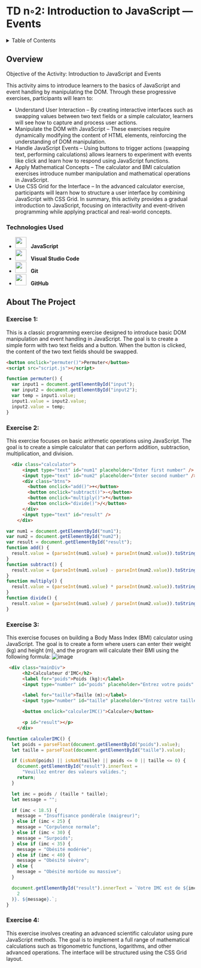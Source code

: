 # TD n◦2: Introduction to JavaScript — Events
<details>
  <summary>Table of Contents</summary>
  <ol>
    <li>
      <a href="#about-the-project">Overview</a>
      <ul>
        <li><a href="#built-with">Technologies Used</a></li>
      </ul>
    </li>
    <li>
      <a href="#about-the-project">About The TP</a>
      <ul>
        <li><a href="#built-with">Exercise 1 </a></li>
        <li><a href="#built-with">Exercise 2 </a></li>
        <li><a href="#built-with">Exercise 3 </a></li>
        <li><a href="#built-with">Exercise 4 </a></li>
      </ul>
    </li>
    <li>
      <a href="#getting-started">Implementation</a>
      <ul>
        <li><a href="#prerequisites">Screenshots</a></li>
      </ul>
    </li>
  </ol>
</details>


## Overview
Objective of the Activity: Introduction to JavaScript and Events

This activity aims to introduce learners to the basics of JavaScript and event handling by manipulating the DOM. Through these progressive exercises, participants will learn to:

- Understand User Interaction – By creating interactive interfaces such as swapping values between two text fields or a simple calculator, learners will see how to capture and process user actions.
- Manipulate the DOM with JavaScript – These exercises require dynamically modifying the content of HTML elements, reinforcing the understanding of DOM manipulation.
- Handle JavaScript Events – Using buttons to trigger actions (swapping text, performing calculations) allows learners to experiment with events like click and learn how to respond using JavaScript functions.
- Apply Mathematical Concepts – The calculator and BMI calculation exercises introduce number manipulation and mathematical operations in JavaScript.
- Use CSS Grid for the Interface – In the advanced calculator exercise, participants will learn how to structure a user interface by combining JavaScript with CSS Grid.
In summary, this activity provides a gradual introduction to JavaScript, focusing on interactivity and event-driven programming while applying practical and real-world concepts.
### Technologies Used
 - <img src="https://upload.wikimedia.org/wikipedia/commons/6/6a/JavaScript-logo.png" width="30" height="30"/>   **JavaScript**
 - <img src="https://upload.wikimedia.org/wikipedia/commons/9/9a/Visual_Studio_Code_1.35_icon.svg" width="30" height="30"/>   **Visual Studio Code**
 - <img src="https://git-scm.com/images/logos/downloads/Git-Icon-1788C.png" width="30" height="30"/> &nbsp;&nbsp;**Git**
 - <img src="https://github.githubassets.com/images/modules/logos_page/GitHub-Mark.png" width="30" height="30"/> &nbsp;&nbsp;**GitHub**
## About The Project
### Exercise 1:
This is a classic programming exercise designed to introduce basic DOM manipulation and event handling in JavaScript. The goal is to create a simple form with two text fields and a button. When the button is clicked, the content of the two text fields should be swapped.
```html
<button onclick="permuter()">Permuter</button>
<script src="script.js"></script>
```
```javascript
function permuter() {
  var input1 = document.getElementById("input");
  var input2 = document.getElementById("input2");
  var temp = input1.value;
  input1.value = input2.value;
  input2.value = temp;
}
```

### Exercise 2:
This exercise focuses on basic arithmetic operations using JavaScript. The goal is to create a simple calculator that can perform addition, subtraction, multiplication, and division.
```html
  <div class="calculator">
      <input type="text" id="num1" placeholder="Enter first number" />
      <input type="text" id="num2" placeholder="Enter second number" />
      <div class="btns">
        <button onclick="add()">+</button>
        <button onclick="subtract()">-</button>
        <button onclick="multiply()">*</button>
        <button onclick="divide()">/</button>
      </div>
      <input type="text" id="result" />
    </div>
```
```javascript
var num1 = document.getElementById("num1");
var num2 = document.getElementById("num2");
var result = document.getElementById("result");
function add() {
  result.value = (parseInt(num1.value) + parseInt(num2.value)).toString();
}
function subtract() {
  result.value = (parseInt(num1.value) - parseInt(num2.value)).toString();
}
function multiply() {
  result.value = (parseInt(num1.value) * parseInt(num2.value)).toString();
}
function divide() {
  result.value = (parseInt(num1.value) / parseInt(num2.value)).toString();
}

```
### Exercise 3:
This exercise focuses on building a Body Mass Index (BMI) calculator using JavaScript. The goal is to create a form where users can enter their weight (kg) and height (m), and the program will calculate their BMI using the following formula:
![image](https://github.com/user-attachments/assets/91686079-35af-4659-92cf-4491266fdbdb)
```html
 <div class="mainDiv">
      <h2>Calculateur d'IMC</h2>
      <label for="poids">Poids (kg):</label>
      <input type="number" id="poids" placeholder="Entrez votre poids" />

      <label for="taille">Taille (m):</label>
      <input type="number" id="taille" placeholder="Entrez votre taille" />

      <button onclick="calculerIMC()">Calculer</button>

      <p id="result"></p>
    </div>
```
```javascript
function calculerIMC() {
  let poids = parseFloat(document.getElementById("poids").value);
  let taille = parseFloat(document.getElementById("taille").value);

  if (isNaN(poids) || isNaN(taille) || poids <= 0 || taille <= 0) {
    document.getElementById("result").innerText =
      "Veuillez entrer des valeurs valides.";
    return;
  }

  let imc = poids / (taille * taille);
  let message = "";

  if (imc < 18.5) {
    message = "Insuffisance pondérale (maigreur)";
  } else if (imc < 25) {
    message = "Corpulence normale";
  } else if (imc < 30) {
    message = "Surpoids";
  } else if (imc < 35) {
    message = "Obésité modérée";
  } else if (imc < 40) {
    message = "Obésité sévère";
  } else {
    message = "Obésité morbide ou massive";
  }

  document.getElementById("result").innerText = `Votre IMC est de ${imc.toFixed(
    2
  )}. ${message}.`;
}


```
### Exercise 4:
This exercise involves creating an advanced scientific calculator using pure JavaScript methods. The goal is to implement a full range of mathematical calculations such as trigonometric functions, logarithms, and other advanced operations. The interface will be structured using the CSS Grid layout.
